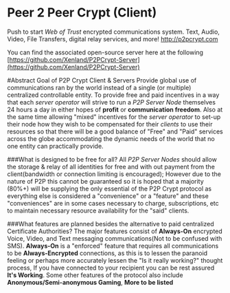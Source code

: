 Peer 2 Peer Crypt (Client)
===============
Push to start *Web of Trust* encrypted communications system. Text, Audio, Video, File Transfers, digital relay services, and more!
http://p2pcrypt.com

You can find the associated open-source server here at the following
[https://github.com/Xenland/P2PCrypt-Server](https://github.com/Xenland/P2PCrypt-Server)


#Abstract Goal of P2P Crypt Client & Servers
Provide global use of communications ran by the world instead of a single (or multiple) centralized controllable entity. To provide free and paid incentives in a way that each *server operator* will strive to run a *P2P Server Node* themselves 24 hours a day in either hopes of **profit** or **communication freedom**. Also at the same time allowing "mixed" incentives for the *server operator* to set-up their node how they wish to be compensated for their *clients* to use their resources so that there will be a good balance of "Free" and "Paid" services across the globe accommodating the dynamic needs of the world that no one entity can practically provide.

###What is designed to be free for all?
All *P2P Server Nodes* should allow the storage & relay of all identities for free and with out payment from the client(bandwidth or connection limiting is encouraged); However due to the nature of P2P this cannot be guaranteed so it is hoped that a majority (80%+) will be supplying the only essential of the P2P Crypt protocol as everything else is considered a "convenience" or a "feature" and these "conveniences" are in some cases necessary to charge, subscriptions, etc to maintain necessary resource availability for the "said" clients.

###What features are planned besides the alternative to paid centralized Certificate Authorities?
The major features consist of **Always-On** encrypted Voice, Video, and Text messaging communications(Not to be confused with SMS). **Always-On** is a "enforced" feature that requires all communications to be **Always-Encrypted** connections, as this is to lessen the paranoid feeling or perhaps more accurately lessen the "Is it really working?" thought process, If you have connected to your recipient you can be rest assured **It's Working**. Some other features of the protocol also include **Anonymous/Semi-anonymous Gaming**, **More to be listed**
